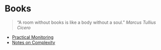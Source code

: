 # Books

> “A room without books is like a body without a soul.” *Marcus Tullius Cicero*

- [Practical Monitoring](https://www.practicalmonitoring.com/)
- [Notes on Complexity](https://t.co/pXG6ixw24M)

